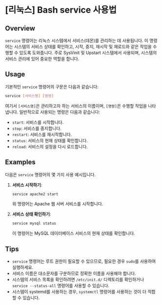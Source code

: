 # [리눅스] Bash service 사용법

## Overview
`service` 명령어는 리눅스 시스템에서 서비스(데몬)를 관리하는 데 사용됩니다. 이 명령어는 시스템의 서비스 상태를 확인하고, 시작, 중지, 재시작 및 재로드와 같은 작업을 수행할 수 있도록 도와줍니다. 주로 SysVinit 및 Upstart 시스템에서 사용되며, 시스템의 서비스 관리에 있어 중요한 역할을 합니다.

## Usage
기본적인 `service` 명령어의 구문은 다음과 같습니다:

```bash
service [서비스명] [명령]
```

여기서 `[서비스명]`은 관리하고자 하는 서비스의 이름이며, `[명령]`은 수행할 작업을 나타냅니다. 일반적으로 사용되는 명령은 다음과 같습니다:

- `start`: 서비스를 시작합니다.
- `stop`: 서비스를 중지합니다.
- `restart`: 서비스를 재시작합니다.
- `status`: 서비스의 현재 상태를 확인합니다.
- `reload`: 서비스의 설정을 다시 로드합니다.

## Examples
다음은 `service` 명령어의 몇 가지 사용 예시입니다.

1. **서비스 시작하기**:
   ```bash
   service apache2 start
   ```
   위 명령어는 Apache 웹 서버 서비스를 시작합니다.

2. **서비스 상태 확인하기**:
   ```bash
   service mysql status
   ```
   이 명령어는 MySQL 데이터베이스 서비스의 현재 상태를 확인합니다.

## Tips
- `service` 명령어는 루트 권한이 필요할 수 있으므로, 필요한 경우 `sudo`를 사용하여 실행하세요.
- 서비스 이름은 대소문자를 구분하므로 정확한 이름을 사용해야 합니다.
- 시스템의 서비스 목록을 확인하려면 `/etc/init.d/` 디렉토리를 확인하거나 `service --status-all` 명령어를 사용할 수 있습니다.
- 시스템이 systemd를 사용하는 경우, `systemctl` 명령어를 사용하는 것이 더 적합할 수 있습니다.